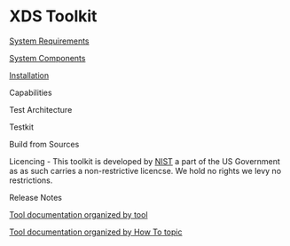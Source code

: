 # XDS Toolkit #

[System Requirements](systemRequirements.html)

[System Components](systemComponents.html)

[Installation](howto/install.html)

Capabilities

Test Architecture

Testkit

Build from Sources

Licencing - This toolkit is developed by [NIST](http://nist.gov) a part of the US Government as as such carries a
non-restrictive licencse.  We hold no rights we levy no restrictions.

Release Notes

[Tool documentation organized by tool](tools/index.html)

[Tool documentation organized by How To topic](howto/index.html)

